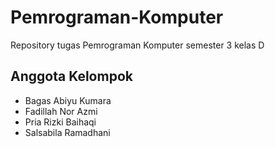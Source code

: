 # Pemrograman-Komputer
Repository tugas Pemrograman Komputer semester 3 kelas D

## Anggota Kelompok

- Bagas Abiyu Kumara
- Fadillah Nor Azmi
- Pria Rizki Baihaqi
- Salsabila Ramadhani
